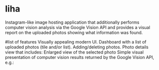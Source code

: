 # Iiha
Instagram-like image hosting application that additionally performs computer vision analysis via the Google Vision API and provides a visual report on the uploaded photos showing what information was found.

#list of features
Visually appealing modern UI.
Dashboard with a list of uploaded photos (tile and/or list).
Adding/deleting photos.
Photo details view that includes:
Enlarged view of the selected photo
Simple visual presentation of computer vision results returned by the Google Vision API, e.g.:
